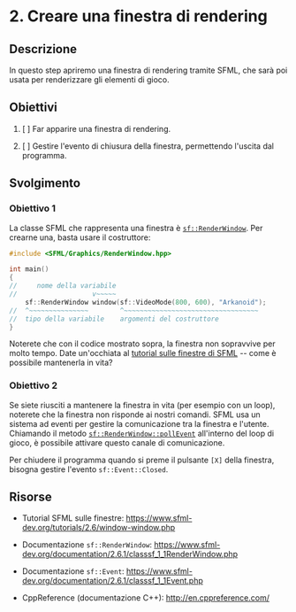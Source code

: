 # 2. Creare una finestra di rendering

## Descrizione

In questo step apriremo una finestra di rendering tramite SFML, che sarà poi usata per renderizzare gli elementi di gioco.

## Obiettivi

1. [ ] Far apparire una finestra di rendering.

2. [ ] Gestire l'evento di chiusura della finestra, permettendo l'uscita dal programma.

## Svolgimento

### Obiettivo 1

La classe SFML che rappresenta una finestra è [`sf::RenderWindow`](https://www.sfml-dev.org/documentation/2.6.1/classsf_1_1RenderWindow.php). Per crearne una, basta usare il costruttore:

```cpp
#include <SFML/Graphics/RenderWindow.hpp>

int main()
{
//     nome della variabile
//                   v~~~~~
    sf::RenderWindow window(sf::VideoMode(800, 600), "Arkanoid");
//  ^~~~~~~~~~~~~~~~        ^~~~~~~~~~~~~~~~~~~~~~~~~~~~~~~~~~~
//  tipo della variabile    argomenti del costruttore
}
```

Noterete che con il codice mostrato sopra, la finestra non sopravvive per molto tempo. Date un'occhiata al [tutorial sulle finestre di SFML](https://www.sfml-dev.org/tutorials/2.6/window-window.php) -- come è possibile mantenerla in vita?

### Obiettivo 2

Se siete riusciti a mantenere la finestra in vita (per esempio con un loop), noterete che la finestra non risponde ai nostri comandi. SFML usa un sistema ad eventi per gestire la comunicazione tra la finestra e l'utente. Chiamando il metodo [`sf::RenderWindow::pollEvent`](https://www.sfml-dev.org/documentation/2.6.1/classsf_1_1Window.php#a338e996585faf82e93069858e3b531b7) all'interno del loop di gioco, è possibile attivare questo canale di comunicazione.

Per chiudere il programma quando si preme il pulsante `[X]` della finestra, bisogna gestire l'evento `sf::Event::Closed`.

## Risorse

- Tutorial SFML sulle finestre: https://www.sfml-dev.org/tutorials/2.6/window-window.php

- Documentazione `sf::RenderWindow`: https://www.sfml-dev.org/documentation/2.6.1/classsf_1_1RenderWindow.php

- Documentazione `sf::Event`: https://www.sfml-dev.org/documentation/2.6.1/classsf_1_1Event.php

- CppReference (documentazione C++): http://en.cppreference.com/
